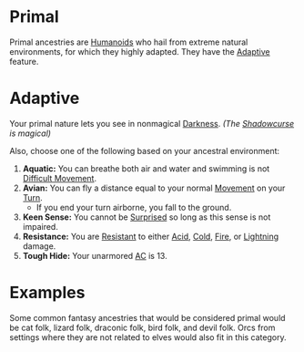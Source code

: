 # Primal

Primal ancestries are [Humanoids](../../../Resources%20for%20GMs/Creatures/Creature%20Types/Humanoid.md) who hail from extreme natural environments, for which they highly adapted. They have the [Adaptive](#Adaptive) feature.

# Adaptive

Your primal nature lets you see in nonmagical [Darkness](../../../Game%20Procedures/Hazards/Darkness.md). *(The [Shadowcurse](../../../Game%20Procedures/Hazards/Shadowcurse.md) is magical)*

Also, choose one of the following based on your ancestral environment:

1. **Aquatic:** You can breathe both air and water and swimming is not [Difficult Movement](../../../Game%20Procedures/Combat/Movement.md#Difficult%20Movement).
2. **Avian:** You can fly a distance equal to your normal [Movement](../../../Game%20Procedures/Combat/Movement.md) on your [Turn](../../../Game%20Procedures/Core%20Procedures/Turn.md).
	- If you end your turn airborne, you fall to the ground.
3. **Keen Sense:** You cannot be [Surprised](../../../Game%20Procedures/Conditions/Surprised.md) so long as this sense is not impaired.
4. **Resistance:** You are [Resistant](../../../Game%20Procedures/Conditions/Resistant.md) to either [Acid](../../../Game%20Procedures/Combat/Damage%20Types/Acid.md), [Cold](../../../Game%20Procedures/Combat/Damage%20Types/Cold.md), [Fire](../../../Game%20Procedures/Combat/Damage%20Types/Fire.md), or [Lightning](../../../Game%20Procedures/Combat/Damage%20Types/Lightning.md) damage.
5. **Tough Hide:** Your unarmored [AC](../../Derived%20Statistics/Armor%20Class.md) is 13.

# Examples

Some common fantasy ancestries that would be considered primal would be cat folk, lizard folk, draconic folk, bird folk, and devil folk. Orcs from settings where they are not related to elves would also fit in this category.
